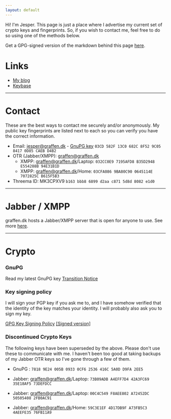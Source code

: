 ```yaml
---
layout: default
---
```


Hi! I'm Jesper. This page is just a place where I advertise my current set of crypto keys and fingerprints. So, if you wish to contact me, feel free to do so using one of the methods below. 

Get a GPG-signed version of the markdown behind this page [here](index.md.asc).

# Links

* [My blog](https://blog.graffen.dk)
* [Keybase](https://keybase.io/graffen/)

---

# Contact

These are the best ways to contact me securely and/or anonymously. My public key fingerprints are listed next to each so you can verify you have the correct information.

* Email: [jesper@graffen.dk](mailto:jesper@graffen.dk) - [GnuPG key](graffen.asc) `03CD 582F 13C0 682C 8F52 9C05 8417 0D85 CAEB D4B2` 
* OTR (Jabber/XMPP): [graffen@graffen.dk](xmpp:jesper@graffen.dk)
  * XMPP: graffen@graffen.dk/Laptop: `032CC0E9 7195AFD8 B35D2948 E554288B 94E31B1D`
  * XMPP: graffen@graffen.dk/Home: `03CFA086 9BA80C90 0645114E 7072825C B615F5B3`
* Threema ID: MK3CPXV9 `b163 bbb8 6899 d2aa c871 5d8d 8082 e1d0` 

---

# Jabber / XMPP
graffen.dk hosts a Jabber/XMPP server that is open for anyone to use. See more [here](/jabber).

---

# Crypto

### GnuPG
Read my latest GnuPG key [Transition Notice](/transition-notice.html)

### Key signing policy
I will sign your PGP key if you ask me to, and I have somehow verified that the identity of the key matches your
identity. I will probably also ask you to sign my key. 

[GPG Key Signing Policy](/keysigning/policy/) [[Signed version]](/keysigning/policy/index.md.asc) 

### Discontinued Crypto Keys
The following keys have been superseded by the above. Please don't use these to communicate with me. I haven't been too good at taking backups of my Jabber OTR keys so I've gone through a few of them. 


* GnuPG : `7818 9E24 005B 0933 0CF6 2536 416C 5A0D D9FA 2EE5`

* Jabber: graffen@graffen.dk/Laptop: `73B09ADB A4EFF7D4 42A3FC69 35E18AF5 73DEFDCC`
* Jabber: graffen@graffen.dk/Laptop: `00C4C549 F8AEE802 A72452DC 50505408 2FB0AC91`
* Jabber: graffen@graffen.dk/Home: `59C3E1EF 4D17DB9F A73FB5C3 4AEEFE35 76FB11A9`